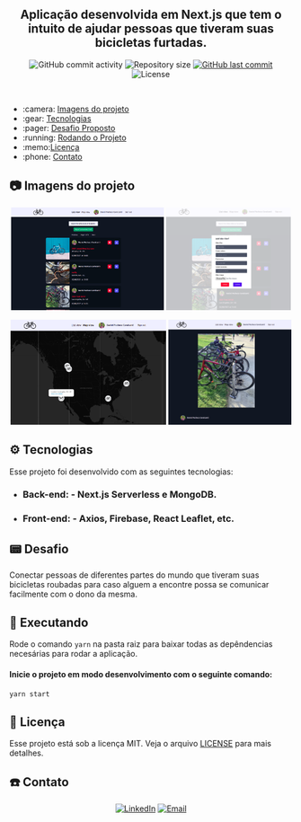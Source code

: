 <h2 align="center">
   Aplicação desenvolvida em Next.js que tem o intuito de ajudar pessoas que tiveram suas bicicletas furtadas.
</h2>

<p align="center">
  <img alt="GitHub commit activity" src="https://img.shields.io/github/commit-activity/m/danielcti/stolen-bikes">

  <img alt="Repository size" src="https://img.shields.io/github/repo-size/danielcti/stolen-bikes">
  
  <a href="https://github.com/danielcti/stolen-bikes/commits/main">
    <img alt="GitHub last commit" src="https://img.shields.io/github/last-commit/danielcti/stolen-bikes">
</a>

<img alt="License" src="https://img.shields.io/badge/license-MIT-brightgreen">
</p>

</br>

<ul>
   <li> :camera: <a href="#camera-imagens-do-projeto">Imagens do projeto</a> </li>
   <li> :gear: <a href="#gear-tecnologias">Tecnologias</a> </li>
   <li> :pager: <a href="#pager-desafio">Desafio Proposto</a> </li>
   <li> :running: <a href="#running-executando">Rodando o Projeto</a> </li>
   <li> :memo:<a href="#memo-licença">Licença</a> </li>
   <li> :phone: <a href="#phone-contato">Contato</a> </li>
</ul>

## :camera: Imagens do projeto

  <p  align="center">
<img src="https://github.com/danielcti/stolen-bikes/blob/main/readme_assets/home.png?raw=true" width=54% />
<img src="https://github.com/danielcti/stolen-bikes/blob/main/readme_assets/modal.png?raw=true" width=44% />
  </p>
  <p  align="center">
<img src="https://github.com/danielcti/stolen-bikes/blob/main/readme_assets/map.png?raw=true" width=55% />
<img src="https://github.com/danielcti/stolen-bikes/blob/main/readme_assets/bike.png?raw=true" width=43.5% />
  </p>

## :gear: Tecnologias

Esse projeto foi desenvolvido com as seguintes tecnologias:

- <h3>Back-end:
  - Next.js Serverless e MongoDB.
- <h3>Front-end:
  - Axios, Firebase, React Leaflet, etc.

## :pager: Desafio

Conectar pessoas de diferentes partes do mundo que tiveram suas bicicletas roubadas para caso alguem a encontre possa se comunicar facilmente com o dono da mesma.

## :running: Executando

Rode o comando `yarn` na pasta raiz para baixar todas as depêndencias necesárias para rodar a aplicação.

<h4> Inicie o projeto em modo desenvolvimento com o seguinte comando: </h4>

```
yarn start
```

## :memo: Licença

Esse projeto está sob a licença MIT. Veja o arquivo [LICENSE](LICENSE) para mais detalhes.

## :phone: Contato

<p align="center">
<a href="https://www.linkedin.com/in/dpc2/" target="_blank"><img alt="LinkedIn" src="https://img.shields.io/badge/LinkedIn-@dpc2-blue?style=flat&logo=linkedin"></a>
<a href="mailto:dpc2@cin.ufpe.br"><img alt="Email" src="https://img.shields.io/badge/Email-dpc2@cin.ufpe.br-blue?style=flat&logo=gmail"></a>
</p>
